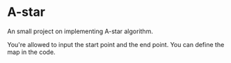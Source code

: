 # A-star
An small project on implementing A-star algorithm. 

You're allowed to input the start point and the end point.
You can define the map in the code.
